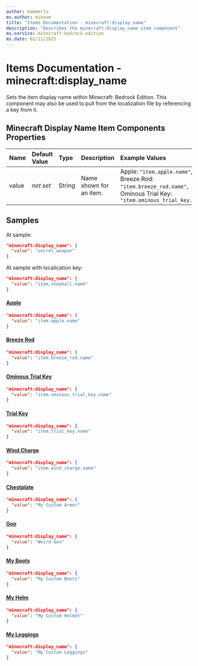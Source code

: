 ```yaml
---
author: mammerla
ms.author: mikeam
title: "Items Documentation - minecraft:display_name"
description: "Describes the minecraft:display_name item component"
ms.service: minecraft-bedrock-edition
ms.date: 02/11/2025 
---
```


# Items Documentation - minecraft:display_name

Sets the item display name within Minecraft: Bedrock Edition. This component may also be used to pull from the localization file by referencing a key from it.


## Minecraft Display Name Item Components Properties

|Name       |Default Value |Type |Description |Example Values |
|:----------|:-------------|:----|:-----------|:------------- |
| value | *not set* | String | Name shown for an item. | Apple: `"item.apple.name"`, Breeze Rod: `"item.breeze_rod.name"`, Ominous Trial Key: `"item.ominous_trial_key.name"` | 

## Samples

At sample: 

```json
"minecraft:display_name": {
  "value": "secret_weapon"
}
```

At sample with localication key: 

```json
"minecraft:display_name": {
  "value": "item.snowball.name"
}
```

#### [Apple](https://github.com/Mojang/bedrock-samples/tree/preview/behavior_pack/items/apple.json)


```json
"minecraft:display_name": {
  "value": "item.apple.name"
}
```

#### [Breeze Rod](https://github.com/Mojang/bedrock-samples/tree/preview/behavior_pack/items/breeze_rod.json)


```json
"minecraft:display_name": {
  "value": "item.breeze_rod.name"
}
```

#### [Ominous Trial Key](https://github.com/Mojang/bedrock-samples/tree/preview/behavior_pack/items/ominous_trial_key.json)


```json
"minecraft:display_name": {
  "value": "item.ominous_trial_key.name"
}
```

#### [Trial Key](https://github.com/Mojang/bedrock-samples/tree/preview/behavior_pack/items/trial_key.json)


```json
"minecraft:display_name": {
  "value": "item.trial_key.name"
}
```

#### [Wind Charge](https://github.com/Mojang/bedrock-samples/tree/preview/behavior_pack/items/wind_charge.json)


```json
"minecraft:display_name": {
  "value": "item.wind_charge.name"
}
```

#### [Chestplate](https://github.com/microsoft/minecraft-samples/tree/main/custom_items/behavior_packs/custom_item/items/chestplate.json)


```json
"minecraft:display_name": {
  "value": "My Custom Armor"
}
```

#### [Goo](https://github.com/microsoft/minecraft-samples/tree/main/custom_items/behavior_packs/custom_item/items/goo.json)


```json
"minecraft:display_name": {
  "value": "Weird Goo"
}
```

#### [My Boots](https://github.com/microsoft/minecraft-samples/tree/main/custom_items/behavior_packs/custom_item/items/my_boots.json)


```json
"minecraft:display_name": {
  "value": "My Custom Boots"
}
```

#### [My Helm](https://github.com/microsoft/minecraft-samples/tree/main/custom_items/behavior_packs/custom_item/items/my_helm.json)


```json
"minecraft:display_name": {
  "value": "My Custom Helmet"
}
```

#### [My Leggings](https://github.com/microsoft/minecraft-samples/tree/main/custom_items/behavior_packs/custom_item/items/my_leggings.json)


```json
"minecraft:display_name": {
  "value": "My Custom Leggings"
}
```
